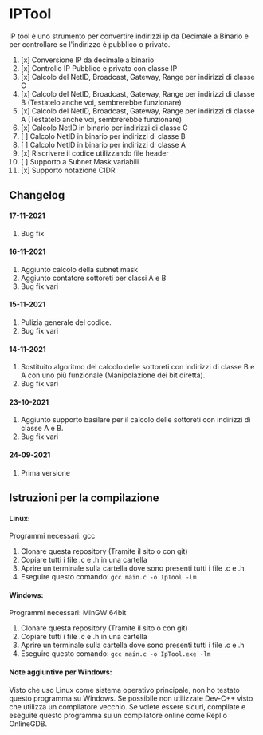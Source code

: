 

# IPTool
IP tool è uno strumento per convertire indirizzi ip da Decimale a Binario e per controllare se l'indirizzo è pubblico o privato.

 1. [x] Conversione IP da decimale a binario
 2. [x] Controllo IP Pubblico e privato con classe IP
 3. [x] Calcolo del NetID, Broadcast, Gateway, Range per indirizzi di classe C
 4. [x] Calcolo del NetID, Broadcast, Gateway, Range per indirizzi di classe B (Testatelo anche voi, sembrerebbe funzionare)
 5. [x] Calcolo del NetID, Broadcast, Gateway, Range per indirizzi di classe A (Testatelo anche voi, sembrerebbe funzionare)
 6. [x] Calcolo NetID in binario per indirizzi di classe C
 7. [ ] Calcolo NetID in binario per indirizzi di classe B
 8. [ ] Calcolo NetID in binario per indirizzi di classe A
 9. [x] Riscrivere il codice utilizzando file header 
 10. [ ] Supporto a Subnet Mask variabili
 11. [x] Supporto notazione CIDR
## Changelog
#### 17-11-2021
 1. Bug fix
#### 16-11-2021
 1. Aggiunto calcolo della subnet mask
 2. Aggiunto contatore sottoreti per classi A e B
 3. Bug fix vari
#### 15-11-2021
 1. Pulizia generale del codice.
 2. Bug fix vari
#### 14-11-2021
 1. Sostituito algoritmo del calcolo delle sottoreti con indirizzi di classe B e A con uno più funzionale (Manipolazione dei bit diretta).
 2. Bug fix vari
#### 23-10-2021
 1. Aggiunto supporto basilare per il calcolo delle sottoreti con indirizzi di classe A e B.
 2. Bug fix vari
#### 24-09-2021
 1. Prima versione
## Istruzioni per la compilazione
#### Linux:
Programmi necessari: gcc
 1. Clonare questa repository (Tramite il sito o con git)
 2. Copiare tutti i file .c e .h in una cartella
 3. Aprire un terminale sulla cartella dove sono presenti tutti i file .c e .h
 4. Eseguire questo comando: `gcc main.c -o IpTool -lm`
#### Windows:
Programmi necessari: MinGW 64bit
 1. Clonare questa repository (Tramite il sito o con git)
 2. Copiare tutti i file .c e .h in una cartella
 3. Aprire un terminale sulla cartella dove sono presenti tutti i file .c e .h
 4. Eseguire questo comando: `gcc main.c -o IpTool.exe -lm`
#### Note aggiuntive per Windows:
Visto che uso Linux come sistema operativo principale, non ho testato questo programma su Windows.
Se possibile non utilizzate Dev-C++ visto che utilizza un compilatore vecchio.
Se volete essere sicuri, compilate e eseguite questo programma su un compilatore online come Repl o OnlineGDB.
